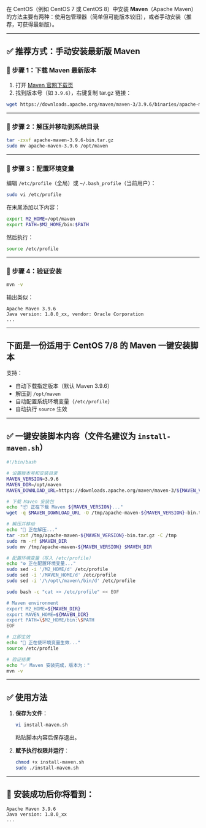 在 CentOS（例如 CentOS 7 或 CentOS 8）中安装 **Maven**（Apache Maven）的方法主要有两种：使用包管理器（简单但可能版本较旧），或者手动安装（推荐，可获得最新版）。

---

## ✅ 推荐方式：手动安装最新版 Maven

### 📌 步骤 1：下载 Maven 最新版本

1. 打开 [Maven 官网下载页](https://maven.apache.org/download.cgi)
2. 找到版本号（如 `3.9.6`），右键复制 tar.gz 链接：

```bash
wget https://downloads.apache.org/maven/maven-3/3.9.6/binaries/apache-maven-3.9.6-bin.tar.gz
```

---

### 📌 步骤 2：解压并移动到系统目录

```bash
tar -zxvf apache-maven-3.9.6-bin.tar.gz
sudo mv apache-maven-3.9.6 /opt/maven
```

---

### 📌 步骤 3：配置环境变量

编辑 `/etc/profile`（全局）或 `~/.bash_profile`（当前用户）：

```bash
sudo vi /etc/profile
```

在末尾添加以下内容：

```bash
export M2_HOME=/opt/maven
export PATH=$M2_HOME/bin:$PATH
```

然后执行：

```bash
source /etc/profile
```

---

### 📌 步骤 4：验证安装

```bash
mvn -v
```

输出类似：

```
Apache Maven 3.9.6
Java version: 1.8.0_xx, vendor: Oracle Corporation
...
```

---



## 下面是一份适用于 **CentOS 7/8 的 Maven 一键安装脚本**
支持：

* 自动下载指定版本（默认 Maven 3.9.6）
* 解压到 `/opt/maven`
* 自动配置系统环境变量（`/etc/profile`）
* 自动执行 `source` 生效

---

## ✅ 一键安装脚本内容（文件名建议为 `install-maven.sh`）

```bash
#!/bin/bash

# 设置版本号和安装目录
MAVEN_VERSION=3.9.6
MAVEN_DIR=/opt/maven
MAVEN_DOWNLOAD_URL=https://downloads.apache.org/maven/maven-3/${MAVEN_VERSION}/binaries/apache-maven-${MAVEN_VERSION}-bin.tar.gz

# 下载 Maven 安装包
echo "📦 正在下载 Maven ${MAVEN_VERSION}..."
wget -q $MAVEN_DOWNLOAD_URL -O /tmp/apache-maven-${MAVEN_VERSION}-bin.tar.gz

# 解压并移动
echo "📂 正在解压..."
tar -zxf /tmp/apache-maven-${MAVEN_VERSION}-bin.tar.gz -C /tmp
sudo rm -rf $MAVEN_DIR
sudo mv /tmp/apache-maven-${MAVEN_VERSION} $MAVEN_DIR

# 配置环境变量（写入 /etc/profile）
echo "⚙️ 正在配置环境变量..."
sudo sed -i '/M2_HOME/d' /etc/profile
sudo sed -i '/MAVEN_HOME/d' /etc/profile
sudo sed -i '/\/opt\/maven\/bin/d' /etc/profile

sudo bash -c "cat >> /etc/profile" << EOF

# Maven environment
export M2_HOME=${MAVEN_DIR}
export MAVEN_HOME=${MAVEN_DIR}
export PATH=\$M2_HOME/bin:\$PATH
EOF

# 立即生效
echo "🔁 正在使环境变量生效..."
source /etc/profile

# 验证结果
echo "✅ Maven 安装完成，版本为："
mvn -v
```

---

## ✅ 使用方法

1. **保存为文件**：

   ```bash
   vi install-maven.sh
   ```

   粘贴脚本内容后保存退出。

2. **赋予执行权限并运行**：

   ```bash
   chmod +x install-maven.sh
   sudo ./install-maven.sh
   ```

---

## 🎉 安装成功后你将看到：

```
Apache Maven 3.9.6
Java version: 1.8.0_xx
...
```

